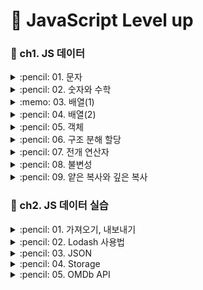 # :traffic_light: JavaScript Level up
### :file_folder: ch1. JS 데이터
<details>
<summary> :pencil: 01. 문자  </summary>
<div markdown="1">

## indexOf()
`indexOf()` 메서드는 호출한 String 객체에서 주어진 값과 일치하는 첫번째 인덱스를 반환  
일치하는 값이 없으면 -1을 반환
```javascript
  const result = 'Hello world!'.indexOf('wordl')
  console.log(result)
```

## length
`length` 속성은 문자열의 길이를 나타냄
```javascript
  const str = '0123'
  console.log('01 23'.length)    
  // 출력: '5'
```

## slice()
`slice()` 메소드는 문자열의 일부를 추출하면서 새로운 문자열을 반환
```javascript
  const str = 'Hello world!'
  console.log(str.slice(0,3))
  // 출력: 'Hel'
```

## replace()
`replace()` 메서드는 어떤 패턴에 일치하는 일부 또는 모든 부분이 교체된 새로운 문자열을 반환
- pattern이 문자열 인 경우, 첫 번째 문자열만 치환이 되며 원래 문자열은 변경되지 않음
```javascript
  const str = 'Hello world!'
  console.log(str.replace('world', 'DAIN'))
  // 출력: 'Hello DAIN!'
```

## match()
`match()` 메서드는 문자열이 정규식과 매치되는 부분을 검색
```javascript
  const str = 'thesecon@gmail.com'
  console.log(str.match(/.+(?=@)/)[0])
  // 출력: 'thesecon'
```

## trim()
`trim()` 메서드는 문자열 양 끝의 공백을 제거
```javascript
  const str = '    Hello world  '
  console.log(str.trim())
  // 출력: 'Hello world'
```

## trimEnd()
`trimEnd()` 메서드는 문자열 끝부분의 공백을 제거
```javascript
  const str = '    Hello world  '
  console.log(str.trim())
  // 출력: '    Hello world'
```
## trimStart()
`trimStart()` 메서드는 문자열 시작부분의 공백을 제거
```javascript
  const str = '    Hello world  '
  console.log(str.trim())
  // 출력: 'Hello world  '
```
</div>
</details>

<details>
<summary> :pencil: 02. 숫자와 수학  </summary>
<div markdown="1">

## Number.parseFloat()
`parseFloat()` 메서드는 주어진 값을 필요한 경우 문자열로 변환한 후 부동소수점 실수로 파싱해 반환
## Number.parseInt()
`parseInt()` 메서드는 문자열 인자를 파싱하여 특정 진수(수의 진법 체계에서 기준이 되는 값)의 정수를 반환
## toFixed()
`toFixed()` 메서드는 숫자를 고정 소수점 표기법(fixed-point notation)으로 표시
```javascript
  const pi = 3.14159265358979
  console.log(pi)
  // 출력: '3.14159265358979'
  const str = pi.toFixed(2)
  console.log(str)
  // 출력: '3.14'
  console.log(typeof str)
  // 출력: 'string'
  const integer = parseInt(str)
  cont float = parseFloat(Str)
  console.log(integer)
  // 출력: '3'
  console.log(float)
  // 출력: '3.14'
  console.log(typeof integer, typeof float)
  // 출력: 'number number'
```
## Math.abs()
`Math.abs()` 함수는 주어진 숫자의 절대값을 반환
## Math.max()
`Math.max()` 함수는 입력값으로 받은 0개 이상의 숫자 중 가장 큰 숫자를 반환
```javascript
  console.log(Math.max(2, 8))
  // 출력: '8'
```
## Math.min()
`Math.min()`함수는 주어진 숫자들 중 가장 작은 값을 반환
```javascript
  console.log(Math.min(2, 8))
  // 출력: '2'
```
## Math.ceil()
`Math.ceil()` 함수는 주어진 숫자보다 크거나 같은 숫자 중 가장 작은 숫자를 integer 로 반환
```javascript
  console.log(Math.ceil(3.14))
  // 출력: '4'
```
## Math.floor()
`Math.floor()` 함수는 주어진 숫자와 같거나 작은 정수 중에서 가장 큰 수를 반환
```javascript
  console.log(Math.floor(3.14))
  // 출력: '3'
```
## Math.round()
`Math.round()` 함수는 입력값을 반올림한 수와 가장 가까운 정수 값을 반환
```javascript
  console.log(Math.round(3.14))
  // 출력: '3'
```
## Math.random()
`Math.random()`함수는 0 이상 1 미만의 구간에서 근사적으로 균일한(approximately uniform) 부동소숫점 의사난수를 반환
- 사용자가 원하는 범위로 변형 가능
```javascript
  console.log(Math.random())
  // 출력: '0.065845285'
```

[참고]
```javascript
  export defalut function random() {
    return Math.floor(Math.random() * 10)
  }
```
</div>
</details>

<details>
<summary> :memo: 03. 배열(1)  </summary>
<div markdown="1">

## 배열 만들기
```javascript
  const numbers = [1,2,3,4]
  console.log(numbers)
  // 출력: '[1, 2, 3, 4]'
 ```
## 인덱스로 배열의 항목에 접근하기
```javascript
  const fruits = ['Apple', 'Banana', 'Cherry']
  console.log(fruits[2])
  // 출력: 'Cherry'
  console.log(fruits.length - 1)
  // 출력: 'Cherry'
```
 
## Array.prototype.find()
`find()`  메서드는 주어진 판별 함수를 만족하는 첫 번째 요소의 값을 반환
```javascript
  const array = [5,12,8,130,44];
  const found = array.find(element => element > 10); // 배열의 0번째 숫자부터 비교해서 제일 처음 true가 되는 값을 반환
  console.log(found)
  // 출력: '12'
```
## Array.prototype.concat()
`concat()` 메서드는 인자로 주어진 배열이나 값들을 기존 배열에 합쳐서 새 배열을 반환
```javascript
  const numbers = [1,2,3,4]
  const fruits = ['Apple', 'Banana', 'Cherry']
  console.log(numbers.concat(fruits)) // 원본 수정 없이 두 배열이 합쳐짐
```
## Array.prototype.forEach()
`forEach()` 메서드는 주어진 함수를 배열 요소 각각에 대해 실행합니다.
```javascript
  const numbers = [1,2,3,4]
  const fruits = ['Apple', 'Banana', 'Cherry']
  fruits.forEach(function (element, index, array) {
    console.log(element, index, array)
  })
  // fruits의 길이만큼 반복하여 element index array 순으로 출력
```
```javascript
  const a = fruits.forEach(function (fruit, index) {
    console.log(`${fruits} - ${index}`)
  })
  // 출력1: 'Apple-0'
  // 출력2: 'Banana-1'
  // 출력3: 'Cherry-2'
  console.log(a)
  // 출력: 'undefined'
```
## Array.prototype.map()
`map()` 메서드는 배열 내의 모든 요소 각각에 대하여 주어진 함수를 호출한 결과를 모아 새로운 배열을 반환
```javascript
  const b = fruits.map(function (fruit, index) {
    return`${fruits} - ${index}`
  })
  console.log(b)
  // 출력: '(3) ["Apple-0", "Banana-1", "Cherry-2"]
```
```javascript
  const b = fruits.map(function (fruit, index) {
    return {
      id: index,
      name: fruit
    }
  })
  console.log(b)
  // 출력: '(3) ["...", "...", "..."]
  // 0: id:0 name:"Apple"...
```
위 코드를 아래와 같이 나타낼 수 있음
```javascript
  const b = fruits.map((fruit, index) => ({
    id: index,
    name: fruit
  }))
  console.log(b)
```
</div>
</details>

<details>
<summary> :pencil: 04. 배열(2)  </summary>
<div markdown="1">

## Array.prototype.filter()
`filter()` 메서드는 주어진 함수의 테스트를 통과하는 모든 요소를 모아 새로운 배열로 반환
```javascript
  const numbers = [1,2,3,4]
  const fruits = ['Apple', 'Banana', 'Cherry']
  // true false 로 값을 반환하여 배열 생성
  const a = numbers.map(number => {
    return numver < 3
  })
  console.log(a)
  // 출력: (4) [true, true, false, false]
```
```javascript
  const numbers = [1,2,3,4]
  const fruits = ['Apple', 'Banana', 'Cherry']
  // 조건에 맞는 값을 찾아 새로운 배열에 담아줌
  const a = numbers.filter(number => {
    return numver < 3
  })
  console.log(a)
  // 출력: (2) [1, 2]
  // 원본 numbers는 손상되지 않음
```
## Array.prototype.find()
`find()` 메서드는 주어진 판별 함수를 만족하는 첫 번째 요소의 값을 반환
- 배열 크기만큼 반복하는데, 만족하는 요소를 찾으면 반복을 멈춤
```javascript
  const numbers = [1,2,3,4]
  const fruits = ['Apple', 'Banana', 'Cherry']
  const a = fruits.find(fruit => {
    return /^B/.test(fruit) // 첫번째문자가 B인 문자를 찾음
  })
  console.log(a)
  // 출력: 'Banana'
```
## Array.prototype.findIndex()
`findIndex()` 메서드는 주어진 판별 함수를 만족하는 배열의 첫 번째 요소에 대한 인덱스를 반환
```javascript
  const numbers = [1,2,3,4]
  const fruits = ['Apple', 'Banana', 'Cherry']
  const a = fruits.findIndex(fruit => {
    return /^B/.test(fruit)
  })
  console.log(a)
  // 출력: '1'
```
```javascript
  const numbers = [1,2,3,4]
  const fruits = ['Apple', 'Banana', 'Cherry']
  const a = fruits.findIndex(fruit => /^B/.test(fruit))
```
## Array.prototype.includes()
`includes()` 메서드는 배열이 특정 요소를 포함하고 있는지 판별
```javascript
  const numbers = [1,2,3,4]
  const fruits = ['Apple', 'Banana', 'Cherry']
  const a = numbers.includes(3)
  console.log(a)
  // 출력: true
```
## Array.prototype.push()
`push()` 메서드는 배열의 끝에 하나 이상의 요소를 추가하고, 배열의 새로운 길이를 반환 
- 배열의 가장 뒷 부분에 데이터를 삽입
- 원본 수정 주의!!
## Array.prototype.unshift()
`unshift()` 메서드는 새로운 요소를 배열의 맨 앞쪽에 추가하고, 새로운 길이를 반환
- 원본 수정 주의!!
## Array.prototype.reverse()
`reverse()` 메서드는 배열의 순서를 반전합니다. 첫 번째 요소는 마지막 요소가 되며 마지막 요소는 첫 번째 요소가 됨
- 원본 수정 주의!!
## Array.prototype.splice()
`splice()` 메서드는 배열의 기존 요소를 삭제 또는 교체하거나 새 요소를 추가하여 배열의 내용을 변경
```javascript
  const numbers = [1,2,3,4]
  const fruits = ['Apple', 'Banana', 'Cherry']
  numbers.splice(2, 1)
  console.log(numbers)
  // 출력: '(3) [1, 2, 4]'
```
```javascript
  const numbers = [1,2,3,4]
  const fruits = ['Apple', 'Banana', 'Cherry']
  numbers.splice(2, 0, 999)
  console.log(numbers)
  // 출력: '(3) [1, 2, 999, 3, 4]'
```
</div>
</details>

<details>
<summary> :pencil: 05. 객체  </summary>
<div markdown="1">

## Object.assign()
`Object.assign()` 메서드는 출처 객체들의 모든 열거 가능한 자체 속성을 복사해 대상 객체에 붙여넣음
- 매개변수
  - target: 대상객체
  - sources: 하나 이상의 출처 객체
- 반환값: 대상의 객체
```javascript
  const userAge = {
    // key: valu
    name: 'Dain'
    age: 85
  }
  const userEmail = {
    name: 'Dain'
    email: 'dksudi76@gmail.com'
  }
  
  const target = Object.assign(userAge, userEmail) // 정적 메소드
  console.log(target)
  // 출력: {name: "Dain", age: 85, email: "dksudi76@gmail.com"}
  console.log(userAge)
  // 출력: {name: "Dain", age: 85, email: "dksudi76@gmail.com"}
  console.log(target === userAge) // target과 userAge는 같은 메모리에 저장 되어 있으므로 true
  // 출력: 'true' 
```
  
```javascript
  const userAge = {
    // key: valu
    name: 'Dain'
    age: 85
  }
  const userEmail = {
    name: 'Dain'
    email: 'dksudi76@gmail.com'
  }
  
  const target = Object.assign({}, userAge, userEmail) // 정적 메소드
  console.log(target)
  // 출력: {name: "Dain", age: 85, email: "dksudi76@gmail.com"}
  console.log(userAge)
  // 출력: {name: "Dain", age: 85}
  console.log(target === userAge) 
  // 출력: 'false'
  
```
## Object.keys()
```javascript
  const user = {
    name: 'Dain'
    age: 85,
    email: 'dksudi76@gmail.com'
  }
  
  const keys = Object.keys(user)
  console.log(keys)
  // 출력: (3) ["name", "age", "email"] 
  
  console.log(user['email'])
  // 출력: dksudi76@gmail.com
  
  const values = keys.map(key => user[key])
  console.log(valuses)
  // 출력: (3) ["Dain", "85", "dksudi76@gmail.com"] 
```
</div>
</details>

<details>
<summary> :pencil: 06. 구조 분해 할당  </summary>
<div markdown="1">

## 구조 분해 할당(Destructuring assignment)
`구조분해할당` 구문은 배열이나 객체의 속성을 해체하여 그 값을 개별 변수에 담을 수 있게 하는 JavaScript 표현식
- 비구조화 할당 문법
```javascript
  const user = {
    name: 'Heropy',
    age: 85,
    email: 'dksudi76@gmail.com'
  }
  const {name, age, address} = user
  // E.g, user.address
  
  console.log(`사용자의 이름은 ${name}입니다.')
  console.log(`${name}의 나이는 ${age}세입니다.`)
  console.log(`${name}의 이메일 주소는 ${user.email}입니다.`)
  console.log(address)
  // 출력: undefined
  
  const fruits = ['Apple', 'Banana', 'Cherry]
  const [a,b,c,d] = fruits
  console.log(a,b,c,d)
  // 출력: Apple Banana Cherry undefined
```
## 기본값 지정 방법
```javascript
  const user = {
    name: 'Heropy',
    age: 85,
    email: 'dksudi76@gmail.com'
  }
  const {name, age, address = 'Korea'} = user
  // 주소가 없을 경우 기본값을 지정할 수 있음
```
## 변수 재선언 방법
```javascript
  const user = {
    name: 'Heropy',
    age: 85,
    email: 'dksudi76@gmail.com'
  }
  const {name: heropy, age, address = 'Korea'} = user
  onsole.log(`사용자의 이름은 ${heropy}입니다.')
```
## 원하는 값 출력
순서대로 출력하기 때문에 `,`를 적어주어야 함
```javascript
  const fruits = ['Apple', 'Banana', 'Cherry]
  const [,b] = fruits 
  console.log(b)
  // 출력: Banana
```
</div>
</details>

<details>
<summary> :pencil: 07. 전개 연산자  </summary>
<div markdown="1">

## 전개연산자(Spread)
```javascript
  const fruits = ['Apple', 'Banana', 'Cherry']
  console.log(fruits) 
  // 출력: (3) ["Apple", "Banana", "Cherry"]
  console.log(...frults)
  // 출력: Apple Banana Cherry
  
  function toObject(a, b, c) {
    return {
      a: a,
      b: b,
      c: c
    }
  }
  console.log(toObject(...fruits))
  // 출력: {a: "Apple", b: "Banana", c: "Cherry"}
```
## 배열에 새로운 값이 추가될 경우
```javascript
  const fruits = ['Apple', 'Banana', 'Cherry', 'Orange']
  console.log(fruits) 
  // 출력: (3) ["Apple", "Banana", "Cherry". "Orange"]
  console.log(...frults)
  // 출력: Apple Banana Cherry Orange
  
  function toObject(a, b, ...c) { // 매개변수 c가 나머지 값을 다 받아냄: rest parameter
    return {
      a: a,
      b: b,
      c: c
    }
  }
  console.log(toObject(...fruits))
  // 출력: {a: "Apple", b: "Banana", c: Array(2)}
```

## 축약형
데이터와 변수의 이름이 같을 경우
```javascript
  const fruits = ['Apple', 'Banana', 'Cherry', 'Orange']
  cosnt toObject = (a, b, ...c) => ({a, b, c})
  console.log(toObject(...fruits))
```
</div>
</details>

<details>
<summary> :pencil: 08. 불변성  </summary>
<div markdown="1">

## 데이터 불변성(Immutavility)
- 원시 데이터: String, Number, Boolean, undefined, null
- 참조형 데이터: Object, Array, Function
- 참조형 데이터: Object, Array, Function
</div>
</details>

<details>
<summary> :pencil: 09. 얕은 복사와 깊은 복사  </summary>
<div markdown="1">

## 같은 메모리 주소 할당
```javascript
  const user = {
    name: 'Heropy',
    age: 85,
    emails: ['dksudi76@gmail.com']
  }
  const copyUser = user // 같은 메모리 주소 할당
  console.log(copyUser === user)
  // 출력: true
  
  user.age = 22
  console.log('user', user)
  // 출력: {name: 'Heropy',  age: 22, emails: Arrays(1)}
  conole.log('copyUser', copyUser)
  // 출력: {name: 'Heropy',  age: 22, emails: Arrays(1)}
  // 같은 메모리를 할당 받으므로 두개 모두 값이 바뀜
```
## 다른 메모리 주소 할당
방법 :one:
```javascript
  const user = {
    name: 'Heropy',
    age: 85,
    emails: ['dksudi76@gmail.com']
  }
  const copyUser = Object.assign({}, user) // 새로운 객체데이터가 새로운 메모리에 할당
  console.log(copyUser === user)
  // 출력: false
  
  user.age = 22
  console.log('user', user)
  // 출력: {name: 'Heropy',  age: 22, emails: Arrays(1)}
  conole.log('copyUser', copyUser)
  // 출력: {name: 'Heropy',  age: 85, emails: Arrays(1)}
```
방법 :two: - `얕은복사`
```javascript
  const user = {
    name: 'Heropy',
    age: 85,
    emails: ['dksudi76@gmail.com']
  }
  const copyUser = {...user}
  console.log(copyUser === user)
  // 출력: false
  
  user.age = 22
  console.log('user', user)
  // 출력: {name: 'Heropy',  age: 22, emails: Arrays(1)}
  conole.log('copyUser', copyUser)
  // 출력: {name: 'Heropy',  age: 85, emails: Arrays(1)}
```
방벙 :three: - `깊은복사(Deep copy)`<br>
깊은 복사를 사용하기 위해서는 `lodash`를 이용
- 재귀적으로 모든 함수를 복사
1. lodash 설치
터미널(zsh)에서 아래의 코드 실행
```javascript
  npm i lodash
```
2. 개발서버 열기
```javascript
  npm run dev
```
3. package.json
lodash가 설치된 것을 확인 가능
```javascript
  "dependecies": {
    "lodash": "^4.17.21"
  }
```
4. main.js에서 lodash 이용하기
```javascript
  import _ from 'lodash'
  const user = {
    name: 'Heropy',
    age: 85,
    emails: ['dksudi76@gmail.com']
  }
  const copyUser = _.cloneDeep(user)
  console.log(copyUser === user)
  // 출력: false
  
  user.age = 22
  console.log('user', user)
  // 출력: {name: 'Heropy',  age: 22, emails: Arrays(1)}
  conole.log('copyUser', copyUser)
  // 출력: {name: 'Heropy',  age: 85, emails: Arrays(1)}
```
</div>
</details>

### :file_folder: ch2. JS 데이터 실습
<details>
<summary> :pencil: 01. 가져오기, 내보내기  </summary>
<div markdown="1">

#### import 키워드를 통해 외부의 js를 불러오기
## 내보내기 통로 `2개`
#### :clipboard: `Default export`: 이름 없이 내보내기 
- default 키워드 적어주기
- 데이터 이름을 따로 적어주지 않아도 된다.
- 하나의 함수만 작성되어야 한다.
```javascript
  export default function random()
```
위와 같이 함수 이름을 정의할 경우 아래와 같이 작성 가능
```javascript
  export default function ()
```
#### :clipboard: `Named export`
- 여러개의 함수를 작성할 수 있음
```javascript
  export function random() {}
  export const user = {}
```
import로 불러올 경우 아래와 같이 정의해야함
```javascript
  import {random, user as 원하는 이름} from './파일명'
```
한번에 불러오고 싶은 경우
```javascript
  import * as R from './파일명'
```
</div>
</details>

<details>
<summary> :pencil: 02. Lodash 사용법  </summary>
<div markdown="1">

#### :clipboard: `uniqBy`
배열이 하나일 때 사용
#### :clipboard: `unionBy`
배열이 두개일 때 사용
```javascript
import _ from 'lodash'

const usersA = [
  {userId: '1', name: 'Dain'},
  {userId: '2', name: 'Neo'}
]
// 배열 안에 2개의 객체 데이터 생성
const usersB = [
  {userId: '1', name: 'Dain'},
  {userId: '3', name: 'Kevin'}
]
const usersC = usersA.concat(usersB) // 2개의 배열 데이터를 합쳐 새로운 배열 생성
console.log('concat', usersC) // 4개의 데이터, 중복 데이터 포함
console.log('uniqBy', _.uniqBy(usersC, 'userId')) // 중복 데이터 userId로 구분

const usersD = _.unionBy(usersA, usersB, 'userId')
console.log('uniqBy', usersD)
```
<hr>
  
#### :clipboard: `find`
특정 객체 데이터 찾기
#### :clipboard: `findIndex`
특정 객체 데이터 인덱스 찾기
#### :clipboard: `remove`
특정 객체 데이터 삭제
```javascript
import _ from 'lodash'

const users = [
  {userId: '1', name: 'Dain'},
  {userId: '2', name: 'Neo'},
  {userId: '3', name: 'Amy'},
  {userId: '4', name: 'Kevin'},
  {userId: '5', name: 'Bab'},
]

const foundUser = _.find(users, {name: 'Amy'})
const foundUserIndex = _.findIndex(users, {name: 'Amy'})
console.log(foundUser) // 출력: {userId: '3', name: 'Amy'}
console.log(foundUserIndex) // 출력: 2

_.remove(users, {name: 'Dain'})
console.log(users) // 출력: (4)
```
</div>
</details>

<details>
<summary> :pencil: 03. JSON  </summary>
<div markdown="1">
  
#### 하나의 문자 데이터
## package.json 
- 구성옵션을 만들어서 관리
- 하나의 데이터처럼 관리하기 위해 구성옵션 json 형태로 관리
#### :clipboard: 파일 생성
```javascript
npm init -y
```
#### 📋 JSON 사용
`myData.json`
```javascript
{
  "string": "Dain",
  "number": 123,
  "boolean": true,
  "null": null
  "object": {},
  "array": []
}
```

## 자바스트립트의 객체 표기법
#### 📋 JSON.stringify
문자 데이터화 시켜줌 - JSON화 시켜줌
#### 📋 JSON.parse
자바스크립트화 시켜줌
```javascript
import myData from "./myData.json"
// 문자 데이터가 자동으로 포멧되어 객체데이터로 사용가능
  
const user = {
  name: 'Dain', // 속성 부분에 'name'로 작성해도 무관
  age: 85,
  emails: [
    'dksudi76@gmail.com',
    'neo@gmail.com'
  ]
}
console.log('user', user)

const str = JSON.stringify(user)
console.log('str', str)
console.log(typeof str) // 출력: string

const obj = JSON.parse(str)
console.log('obj', obj)
```
</div>
</details>

<details>
<summary> :pencil: 04. Storage  </summary>
<div markdown="1">

</div>
</details>

<details>
<summary> :pencil: 05. OMDb API  </summary>
<div markdown="1">

</div>
</details>
